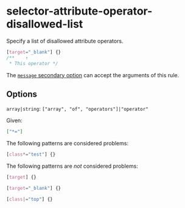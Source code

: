 # selector-attribute-operator-disallowed-list

Specify a list of disallowed attribute operators.

<!-- prettier-ignore -->
```css
[target="_blank"] {}
/**    ↑
 * This operator */
```

The [`message` secondary option](https://github.com/stylelint/stylelint/tree/15.9.0/docsuser-guideconfigure.md#message) can accept the arguments of this rule.

## Options

`array|string`: `["array", "of", "operators"]|"operator"`

Given:

```json
["*="]
```

The following patterns are considered problems:

<!-- prettier-ignore -->
```css
[class*="test"] {}
```

The following patterns are _not_ considered problems:

<!-- prettier-ignore -->
```css
[target] {}
```

<!-- prettier-ignore -->
```css
[target="_blank"] {}
```

<!-- prettier-ignore -->
```css
[class|="top"] {}
```
